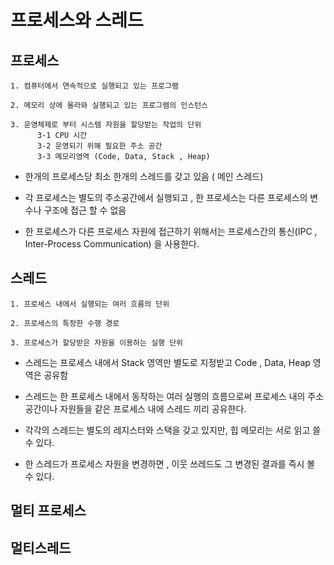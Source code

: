 # 프로세스와 스레드

## 프로세스

```
1. 컴퓨터에서 연속적으로 실행되고 있는 프로그램

2. 메모리 상에 올라와 실행되고 있는 프로그램의 인스턴스

3. 운영체제로 부터 시스템 자원을 할당받는 작업의 단위
      3-1 CPU 시간
      3-2 운영되기 위해 필요한 주소 공간
      3-3 메모리영역 (Code, Data, Stack , Heap)
```

- 한개의 프로세스당 최소 한개의 스레드를 갖고 있음 ( 메인 스레드)

* 각 프로세스는 별도의 주소공간에서 실행되고 , 한 프로세스는 다른 프로세스의 변수나 구조에 접근 할 수 없음

- 한 프로세스가 다른 프로세스 자원에 접근하기 위해서는 프로세스간의 통신(IPC , Inter-Process Communication) 을 사용한다.

## 스레드

```
1. 프로세스 내에서 실행되는 여러 흐름의 단위

2. 프로세스의 특정한 수행 경로

3. 프로세스가 할당받은 자원을 이용하는 실행 단위
```

- 스레드는 프로세스 내에서 Stack 영역만 별도로 지정받고 Code , Data, Heap 영역은 공유함

* 스레드는 한 프로세스 내에서 동작하는 여러 실행의 흐름으로써 프로세스 내의 주소 공간이나 자원들을 같은 프로세스 내에 스레드 끼리 공유한다.

- 각각의 스레드는 별도의 레지스터와 스택을 갖고 있지만, 힙 메모리는 서로 읽고 쓸 수 있다.

- 한 스레드가 프로세스 자원을 변경하면 , 이웃 쓰레드도 그 변경된 결과를 즉시 볼 수 있다.

## 멀티 프로세스

## 멀티스레드
